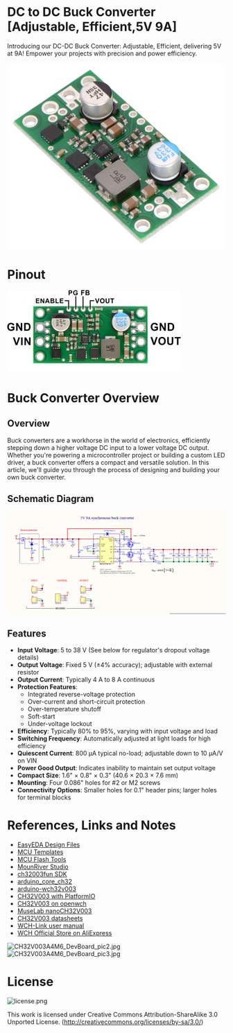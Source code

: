 # DC to DC Buck Converter [Adjustable, Efficient,5V 9A]
Introducing our DC-DC Buck Converter: Adjustable, Efficient, delivering 5V at 9A! Empower your projects with precision and power efficiency.

![CH32V003A4M6_DevBoard_pic1.jpg](https://github.com/yasir-shahzad/MIC2101-5V_9A-Buck-Converter-Module/blob/master/images/0J5585.1200.jpg)

# Pinout
![CH32V003A4M6_DevBoard_pinout.png](https://github.com/yasir-shahzad/MIC2101-5V_9A-Buck-Converter-Module/blob/master/images/0J5587.400.jpg)

# Buck Converter Overview
## Overview
Buck converters are a workhorse in the world of electronics, efficiently stepping down a higher voltage DC input to a lower voltage DC output. Whether you're powering a microcontroller project or building a custom LED driver, a buck converter offers a compact and versatile solution. In this article, we'll guide you through the process of designing and building your own buck converter.

## Schematic Diagram
![CH32V003_block.png](https://github.com/yasir-shahzad/MIC2101-5V_9A-Buck-Converter-Module/blob/master/images/Schematic.png)

## Features

- **Input Voltage**: 5 to 38 V (See below for regulator's dropout voltage details)
- **Output Voltage**: Fixed 5 V (±4% accuracy); adjustable with external resistor
- **Output Current**: Typically 4 A to 8 A continuous
- **Protection Features**:
  - Integrated reverse-voltage protection
  - Over-current and short-circuit protection
  - Over-temperature shutoff
  - Soft-start
  - Under-voltage lockout
- **Efficiency**: Typically 80% to 95%, varying with input voltage and load
- **Switching Frequency**: Automatically adjusted at light loads for high efficiency
- **Quiescent Current**: 800 µA typical no-load; adjustable down to 10 µA/V on VIN
- **Power Good Output**: Indicates inability to maintain set output voltage
- **Compact Size**: 1.6" × 0.8" × 0.3" (40.6 × 20.3 × 7.6 mm)
- **Mounting**: Four 0.086" holes for #2 or M2 screws
- **Connectivity Options**: Smaller holes for 0.1" header pins; larger holes for terminal blocks


# References, Links and Notes
- [EasyEDA Design Files](https://oshwlab.com/wagiminator)
- [MCU Templates](https://github.com/wagiminator/MCU-Templates)
- [MCU Flash Tools](https://github.com/wagiminator/MCU-Flash-Tools)
- [MounRiver Studio](http://www.mounriver.com/)
- [ch32003fun SDK](https://github.com/cnlohr/ch32v003fun)
- [arduino_core_ch32](https://github.com/openwch/arduino_core_ch32)
- [arduino-wch32v003](https://github.com/AlexanderMandera/arduino-wch32v003)
- [CH32V003 with PlatformIO](https://github.com/Community-PIO-CH32V/platform-ch32v)
- [CH32V003 on openwch](https://github.com/openwch/ch32v003)
- [MuseLab nanoCH32V003](https://github.com/wuxx/nanoCH32V003)
- [CH32V003 datasheets](http://www.wch-ic.com/products/CH32V003.html)
- [WCH-Link user manual](http://www.wch-ic.com/downloads/WCH-LinkUserManual_PDF.html)
- [WCH Official Store on AliExpress](https://wchofficialstore.aliexpress.com)

![CH32V003A4M6_DevBoard_pic2.jpg](https://raw.githubusercontent.com/wagiminator/Development-Boards/main/CH32V003A4M6_DevBoard/documentation/CH32V003A4M6_DevBoard_pic2.jpg)
![CH32V003A4M6_DevBoard_pic3.jpg](https://raw.githubusercontent.com/wagiminator/Development-Boards/main/CH32V003A4M6_DevBoard/documentation/CH32V003A4M6_DevBoard_pic3.jpg)

# License

![license.png](https://i.creativecommons.org/l/by-sa/3.0/88x31.png)

This work is licensed under Creative Commons Attribution-ShareAlike 3.0 Unported License. 
(http://creativecommons.org/licenses/by-sa/3.0/)
